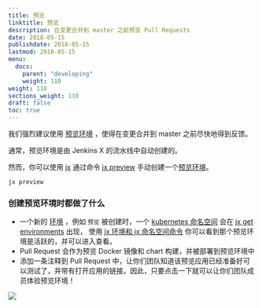 ```yaml
---
title: 预览
linktitle: 预览
description: 在变更合并到 master 之前预览 Pull Requests
date: 2018-05-15
publishdate: 2018-05-15
lastmod: 2018-05-15
menu:
  docs:
    parent: "developing"
    weight: 110
weight: 110
sections_weight: 110
draft: false
toc: true
---
```



我们强烈建议使用 [预览环境](/zh/about/features/#preview-environments) ，使得在变更合并到 master 之前尽快地得到反馈。
  
通常，预览环境是由 Jenkins X 的流水线中自动创建的。

然而，你可以使用 [jx](/commands/jx) 通过命令 [jx preview](/commands/jx_preview) 手动创建一个[预览环境](/zh/about/features/#preview-environments)。

```shell 
jx preview
```

### 创建预览环境时都做了什么

* 一个新的 [环境](/zh/about/features/#environments) ，例如 `预览` 被创建时，一个 [kubernetes 命名空间](https://kubernetes.io/docs/concepts/overview/working-with-objects/namespaces/) 会在 [jx get environments](/commands/jx_get_environments/) 出现， 使用 [jx 环境和 jx 命名空间命令](/zh/developing/kube-context) 你可以看到那个预览环境是活跃的，并可以进入查看。
* Pull Request 会作为预览 Docker 镜像和 chart 构建，并被部署到预览环境中
* 添加一条注释到 Pull Request 中，让你们团队知道该预览应用已经准备好可以测试了，并带有打开应用的链接。因此，只要点击一下就可以让你们团队成员体验预览环境！
 
<img src="/images/pr-comment.png" class="img-thumbnail">



